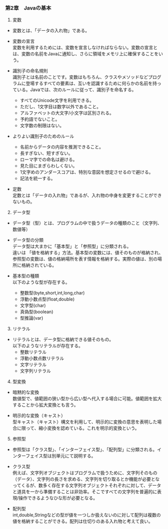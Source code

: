 ### 第2章　Javaの基本
1. 変数
* 変数とは、「データの入れ物」である。  
* 変数の宣言  
  変数を利用するためには、変数を宣言しなければならない。変数の宣言とは、変数の名前をJavaに通知し、さらに領域をメモリ上に確保することをいう。  
 
* 識別子の命名規則  
識別子とは名前のことです。変数はもちろん、クラスやメソッドなどプログラムに登場するすべての要素は、互いを認識するために何らかの名前を持っている。Javaでは、次のルールに従って、識別子を命名する。  
  * すべてのUnicode文字を利用できる。  
  * ただし、1文字目は数字以外であること。  
  * アルファベットの大文字/小文字は区別される。  
  * 予約語でないこと。  
  * 文字数の制限はない。  
* よりよい識別子のためのルール  
  * 名前からデータの内容を推測できること。  
  * 長すぎない、短すぎない。  
  * ローマ字での命名は避ける。  
  * 見た目にまぎらわしくない。  
  * 1文字めのアンダースコアは、特別な意図を想定させるので避ける。  
  * 記法を統一する。  
  
* 定数  
定数とは「データの入れ物」であるが、入れ物の中身を変更することができないもの。
  
2. データ型
* データ型（型）とは、プログラムの中で扱うデータの種類のこと（文字列、数値等）  

* データ型の分類  
データ型は大まかに「基本型」と「参照型」に分類される。  
違いは 「値を格納する」方法。基本型の変数には、値そのものが格納され、参照型の変数は、値の格納場所を表す情報を格納する。実際の値は、別の場所に格納されている。  
* 基本型の種類  
以下のような型が存在する。  
  * 整数型(byte,short,int,long,char)  
  * 浮動小数点型(float,double)  
  * 文字型(char)  
  * 真偽型(boolean)  
  * 型推論(var)  

3. リテラル
* リテラルとは、データ型に格納できる値そのもの。  
以下のようなリテラルが存在する。  
  * 整数リテラル  
  * 浮動小数点数リテラル  
  * 文字リテラル  
  * 文字列リテラル  

4. 型変換
* 暗黙的な変換  
数値型で、値範囲の狭い型から広い型へ代入する場合に可能。値範囲を拡大することから拡大変換とも言う。  

* 明示的な変換（キャスト）  
型キャスト（キャスト）構文を利用して、明示的に変換の意思を表明した場合に限って、縮小変換を認めている。これを明示的変換という。  

5. 参照型
* 参照型は「クラス型」、「インターフェイス型」、「配列型」に分類される。インターフェイス型は別単元にて説明する。  

* クラス型  
例えば、文字列オブジェクトはプログラムで扱うために、文字列そのもの（データ）、文字列の長さを求める、文字列を切り取るとか機能が必要となってくるが、数多く存在する文字列オブジェクトそれぞれに対して、データと道具を一から準備することは非効率。そこですべての文字列を普遍的に表現/操作できるようなひな形が必要となる。

* 配列型  
int,double,Stringなどの型が値を一つしか扱えないのに対して配列は複数の値を格納することができる。配列は仕切りのある入れ物と考えて良い。  
